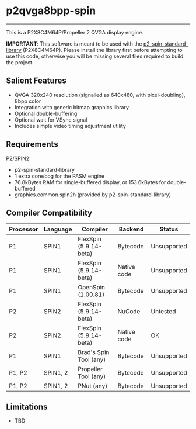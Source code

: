 # p2qvga8bpp-spin
-----------------

This is a P2X8C4M64P/Propeller 2 QVGA display engine.

**IMPORTANT**: This software is meant to be used with the [p2-spin-standard-library](https://github.com/avsa242/p2-spin-standard-library) (P2X8C4M64P). Please install the library first before attempting to use this code, otherwise you will be missing several files required to build the project.

## Salient Features

* QVGA 320x240 resolution (signalled as 640x480, with pixel-doubling), 8bpp color
* Integration with generic bitmap graphics library
* Optional double-buffering
* Optional wait for VSync signal
* Includes simple video timing adjustment utility

## Requirements

P2/SPIN2:
* p2-spin-standard-library
* 1 extra core/cog for the PASM engine
* 76.8kBytes RAM for single-buffered display, or 153.6kBytes for double-buffered
* graphics.common.spin2h (provided by p2-spin-standard-library)

## Compiler Compatibility

| Processor | Language | Compiler               | Backend     | Status                |
|-----------|----------|------------------------|-------------|-----------------------|
| P1        | SPIN1    | FlexSpin (5.9.14-beta) | Bytecode    | Unsupported           |
| P1        | SPIN1    | FlexSpin (5.9.14-beta) | Native code | Unsupported           |
| P1        | SPIN1    | OpenSpin (1.00.81)     | Bytecode    | Unsupported           |
| P2        | SPIN2    | FlexSpin (5.9.14-beta) | NuCode      | Untested              |
| P2        | SPIN2    | FlexSpin (5.9.14-beta) | Native code | OK                    |
| P1        | SPIN1    | Brad's Spin Tool (any) | Bytecode    | Unsupported           |
| P1, P2    | SPIN1, 2 | Propeller Tool (any)   | Bytecode    | Unsupported           |
| P1, P2    | SPIN1, 2 | PNut (any)             | Bytecode    | Unsupported           |

## Limitations

* TBD

